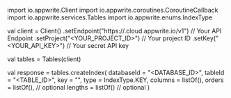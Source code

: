 import io.appwrite.Client
import io.appwrite.coroutines.CoroutineCallback
import io.appwrite.services.Tables
import io.appwrite.enums.IndexType

val client = Client()
    .setEndpoint("https://<REGION>.cloud.appwrite.io/v1") // Your API Endpoint
    .setProject("<YOUR_PROJECT_ID>") // Your project ID
    .setKey("<YOUR_API_KEY>") // Your secret API key

val tables = Tables(client)

val response = tables.createIndex(
    databaseId = "<DATABASE_ID>",
    tableId = "<TABLE_ID>",
    key = "",
    type =  IndexType.KEY,
    columns = listOf(),
    orders = listOf(), // optional
    lengths = listOf() // optional
)
